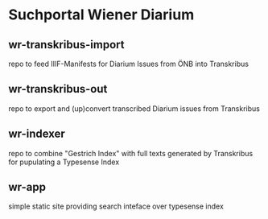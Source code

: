 # Suchportal Wiener Diarium

## wr-transkribus-import

repo to feed IIIF-Manifests for Diarium Issues from ÖNB into Transkribus

## wr-transkribus-out

repo to export and (up)convert transcribed Diarium issues from Transkribus

## wr-indexer

repo to combine "Gestrich Index" with full texts generated by Transkribus for pupulating a Typesense Index

## wr-app

simple static site providing search inteface over typesense index
